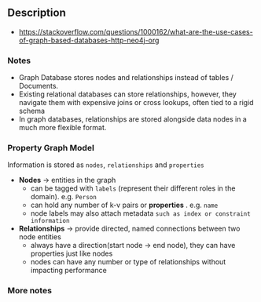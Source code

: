 ## Description

* https://stackoverflow.com/questions/1000162/what-are-the-use-cases-of-graph-based-databases-http-neo4j-org

### Notes
* Graph Database stores nodes and relationships instead of tables / Documents.
* Existing relational databases can store relationships, however, they navigate them with expensive joins
or cross lookups, often tied to a rigid schema 
* In graph databases, relationships are stored alongside data nodes in a much more flexible format.

### Property Graph Model
Information is stored as `nodes`, `relationships` and `properties`
* **Nodes** -> entities in the graph
  * can be tagged with `labels` (represent their different roles in the domain). e.g. `Person`
  * can hold any number of k-v pairs or **properties** . e.g. `name`
  * node labels may also attach metadata `such as index or constraint information`
* **Relationships** -> provide directed, named connections between two node entities
  * always have a direction(start node -> end node), they can have properties just like nodes 
  * nodes can have any number or type of relationships without impacting performance

### More notes

